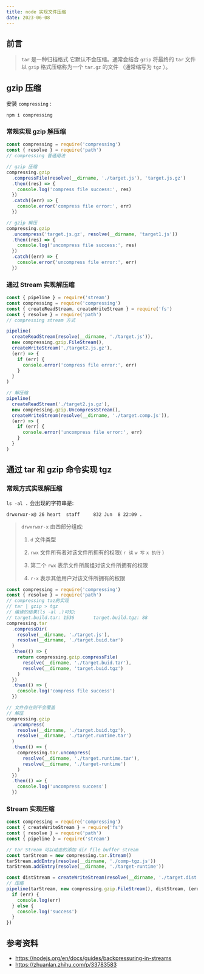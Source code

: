 ```yaml
---
title: node 实现文件压缩
date: 2023-06-08
---
```


## 前言

> `tar` 是一种归档格式 它默认不会压缩。通常会结合 `gzip` 将最终的 `tar` 文件以 `gzip` 格式压缩称为一个 `tar.gz` 的文件 （通常缩写为 `tgz` ）。

## gzip 压缩

安装 `compressing` :

```shell
npm i compressing
```

### 常规实现 gzip 解压缩

```js
const compressing = require('compressing')
const { resolve } = require('path')
// compressing 普通用法

// gzip 压缩
compressing.gzip
  .compressFile(resolve(__dirname, './target.js'), 'target.js.gz')
  .then((res) => {
    console.log('compress file success:', res)
  })
  .catch((err) => {
    console.error('compress file error:', err)
  })

// gzip 解压
compressing.gzip
  .uncompress('target.js.gz', resolve(__dirname, 'target1.js'))
  .then((res) => {
    console.log('uncompress file success:', res)
  })
  .catch((err) => {
    console.error('uncompress file error:', err)
  })
```

### 通过 Stream 实现解压缩

```js
const { pipeline } = require('stream')
const compressing = require('compressing')
const { createReadStream, createWriteStream } = require('fs')
const { resolve } = require('path')
// compressing stream 方式

pipeline(
  createReadStream(resolve(__dirname, './target.js')),
  new compressing.gzip.FileStream(),
  createWriteStream('./target2.js.gz'),
  (err) => {
    if (err) {
      console.error('compress file error:', err)
    }
  }
)

// 解压缩
pipeline(
  createReadStream('./target2.js.gz'),
  new compressing.gzip.UncompressStream(),
  createWriteStream(resolve(__dirname, './target.comp.js')),
  (err) => {
    if (err) {
      console.error('uncompress file error:', err)
    }
  }
)
```

## 通过 tar 和 gzip 命令实现 tgz

### 常规方式实现解压缩

`ls -al .` 会出现的字符串是:

`drwxrwxr-x@ 26 heart  staff     832 Jun  8 22:09 .`

> `drwxrwxr-x` 由四部分组成:
>
> 1. `d` 文件类型
>
> 2. `rwx` 文件所有者对该文件所拥有的权限( `r 读` `w 写` `x 执行` )
>
> 3. 第二个 `rwx` 表示文件所属组对该文件所拥有的权限
>
> 4. `r-x` 表示其他用户对该文件所拥有的权限

```js
const compressing = require('compressing')
const { resolve } = require('path')
// compressing taz的实现
// tar | gzip > tgz
// 编译的结果(ls -al .)可知:
// target.build.tar: 1536       target.build.tgz: 88
compressing.tar
  .compressDir(
    resolve(__dirname, './target.js'),
    resolve(__dirname, './target.buid.tar')
  )
  .then(() => {
    return compressing.gzip.compressFile(
      resolve(__dirname, './target.buid.tar'),
      resolve(__dirname, 'target.buid.tgz')
    )
  })
  .then(() => {
    console.log('compress file success')
  })

// 文件存在则不会覆盖
// 解压
compressing.gzip
  .uncompress(
    resolve(__dirname, './target.buid.tgz'),
    resolve(__dirname, './target.runtime.tar')
  )
  .then(() => {
    compressing.tar.uncompress(
      resolve(__dirname, './target.runtime.tar'),
      resolve(__dirname, './target-runtime')
    )
  })
  .then(() => {
    console.log('uncompress success')
  })
```

### Stream 实现压缩

```js
const compressing = require('compressing')
const { createWriteStream } = require('fs')
const { resolve } = require('path')
const { pipeline } = require('stream')

// tar Stream 可以动态的添加 dir file buffer stream
const tarStream = new compressing.tar.Stream()
tarStream.addEntry(resolve(__dirname, './comp-tgz.js'))
tarStream.addEntry(resolve(__dirname, './target-runtime'))

const distStream = createWriteStream(resolve(__dirname, './target.dist.tgz'))
// 压缩
pipeline(tarStream, new compressing.gzip.FileStream(), distStream, (err) => {
  if (err) {
    console.log(err)
  } else {
    console.log('success')
  }
})
```

## 参考资料

- <https://nodejs.org/en/docs/guides/backpressuring-in-streams>
- <https://zhuanlan.zhihu.com/p/33783583>
